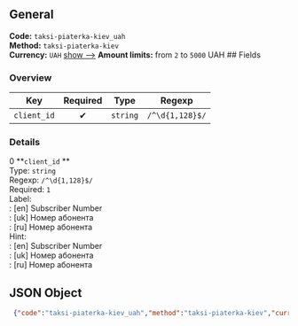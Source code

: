 ## General 
**Code:** `taksi-piaterka-kiev_uah`  
**Method:** `taksi-piaterka-kiev`  
**Currency:** `UAH` [show -->]() 
**Amount limits:** from `2`  to `5000`  UAH ## Fields 
### Overview 
|Key|Required|Type|Regexp| 
|:---:|:---:|:---:|:---:| 
|`client_id` |✔ |`string` |`/^\d{1,128}$/` | 
 
### Details 
0 **`client_id` **  
Type: `string`  
Regexp: `/^\d{1,128}$/`  
Required: `1`  
Label:  
: [en] Subscriber Number  
: [uk] Номер абонента  
: [ru] Номер абонента  
Hint:  
: [en] Subscriber Number  
: [uk] Номер абонента  
: [ru] Номер абонента  
## JSON Object 
```json
 {"code":"taksi-piaterka-kiev_uah","method":"taksi-piaterka-kiev","currency":"UAH","fields":[{"key":"client_id","type":"string","label":{"en":"Subscriber Number","uk":"\u041d\u043e\u043c\u0435\u0440 \u0430\u0431\u043e\u043d\u0435\u043d\u0442\u0430","ru":"\u041d\u043e\u043c\u0435\u0440 \u0430\u0431\u043e\u043d\u0435\u043d\u0442\u0430"},"regexp":"\/^\\d{1,128}$\/","required":true,"position":1,"hint":{"en":"Subscriber Number","uk":"\u041d\u043e\u043c\u0435\u0440 \u0430\u0431\u043e\u043d\u0435\u043d\u0442\u0430","ru":"\u041d\u043e\u043c\u0435\u0440 \u0430\u0431\u043e\u043d\u0435\u043d\u0442\u0430"},"example":"01146"}],"amount_min":2,"amount_max":5000}```  
